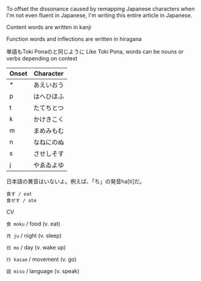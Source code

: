 To offset the dissonance caused by remapping Japanese characters when I'm not even fluent in Japanese, I'm writing this entire article in Japanese.

Content words are written in kanji

Function words and inflections are written in hiragana

単語もToki Ponaのと同じように
Like Toki Pona, words can be nouns or verbs depending on context

| Onset | Character |
|-|-|
| * | あえいおう |
| p | はへひほふ |
| t | たてちとつ |
| k | かけきこく |
| m | まめみもむ |
| n | なねにのぬ |
| s | させしそす | 
| j | やゑゐよゆ |

日本語の異音はいないよ。例えば、「ち」の発音ha\[ti]だ。

```
食す / eat
食せす / ate
```

CV

`食 moku` / food (v. eat)

`月 ju` / night (v. sleep)

`日 mo` / day (v. wake up)

`行 kasae` / movement (v. go)

`語 miso` / language (v. speak)
